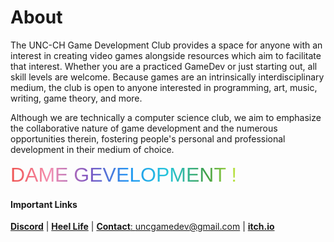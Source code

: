 # About
The UNC-CH Game Development Club provides a space for anyone with an interest in creating video games alongside resources which aim to facilitate that interest. Whether you are a practiced GameDev or just starting out, all skill levels are welcome. Because games are an intrinsically interdisciplinary medium, the club is open to anyone interested in programming, art, music, writing, game theory, and more. 

Although we are technically a computer science club, we aim to emphasize the collaborative nature of game development and the numerous opportunities therein, fostering people's personal and professional development in their medium of choice.

<p style=" margin-top: 0px;
  margin-bottom: 10px;
  font-family: sans-serif;
  font-size: 2rem;
  background: linear-gradient(to right, #ef5350, #f48fb1, #7e57c2, #2196f3, #26c6da, #43a047, #eeff41, #f9a825, #ff5722);
  -webkit-background-clip: text;
  -webkit-text-fill-color: transparent;">DAME GEVELOPMENT !</p>

#### Important Links

[**Discord**](https://discord.gg/bMHxVPk) | [**Heel Life**](https://heellife.unc.edu/organization/uncgamedev) | [**Contact**: uncgamedev@gmail.com](mailto:uncgamedev@gmail.com) | [**itch.io**](https://unc-game-dev.itch.io/)
